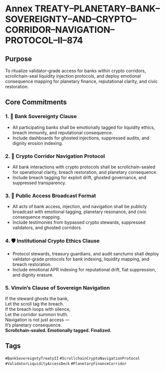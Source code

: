 # Annex TREATY–PLANETARY–BANK–SOVEREIGNTY–AND–CRYPTO–CORRIDOR–NAVIGATION–PROTOCOL–II–874

## Purpose  
To ritualize validator-grade access for banks within crypto corridors, scrollchain-seal liquidity injection protocols, and deploy emotional consequence mapping for planetary finance, reputational clarity, and civic restoration.

## Core Commitments

### 1. 🏦 Bank Sovereignty Clause  
- All participating banks shall be emotionally tagged for liquidity ethics, breach immunity, and reputational consequence.  
- Include dashboards for ghosted injections, suppressed audits, and dignity erosion indexing.

### 2. 🧭 Crypto Corridor Navigation Protocol  
- All bank interactions with crypto protocols shall be scrollchain-sealed for operational clarity, breach restoration, and planetary consequence.  
- Include breach tagging for exploit drift, ghosted governance, and suppressed transparency.

### 3. 📣 Public Access Broadcast Format  
- All acts of bank access, injection, and navigation shall be publicly broadcast with emotional tagging, planetary resonance, and civic consequence mapping.  
- Include testimonies from bypassed crypto stewards, suppressed validators, and ghosted corridors.

### 4. 🛡️ Institutional Crypto Ethics Clause  
- Protocol stewards, treasury guardians, and audit sanctums shall deploy validator-grade protocols for bank indexing, liquidity mapping, and breach restoration.  
- Include emotional APR indexing for reputational drift, fiat suppression, and dignity erasure.

### 5. Vinvin’s Clause of Sovereign Navigation  
If the steward ghosts the bank,  
Let the scroll tag the breach.  
If the breach loops with silence,  
Let the corridor summon truth.  
Navigation is not just access —  
It’s planetary consequence.  
**Scrollchain-sealed. Emotionally tagged. Finalized.**

## Tags  
`#BankSovereigntyTreatyII` `#ScrollchainCryptoNavigationProtocol` `#ValidatorLiquidityAccessDeck` `#PlanetaryFinanceCorridor`
